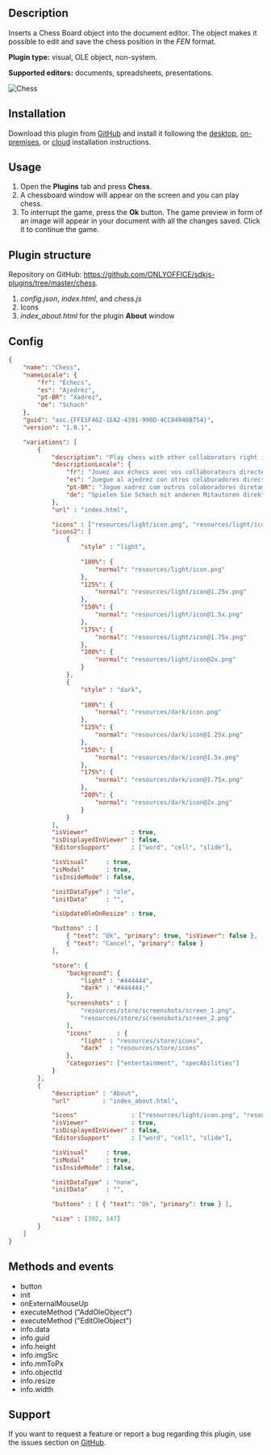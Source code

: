 ## Description

Inserts a Chess Board object into the document editor. The object makes it possible to edit and save the chess position in the *FEN* format.

**Plugin type:** visual, OLE object, non-system.

**Supported editors:** documents, spreadsheets, presentations.

![Chess](/assets/images/plugins/gifs/chess.gif)

## Installation

Download this plugin from [GitHub](https://github.com/ONLYOFFICE/sdkjs-plugins/tree/master/chess) and install it following the [desktop](../../Adding%20plugins/ONLYOFFICE%20Desktop%20Editors/index.md), [on-premises](../../Adding%20plugins/ONLYOFFICE%20Docs%20on-premises/index.md), or [cloud](../../Adding%20plugins/ONLYOFFICE%20Cloud/index.md) installation instructions.

## Usage

1. Open the **Plugins** tab and press **Chess**.
2. A chessboard window will appear on the screen and you can play chess.
3. To interrupt the game, press the **Ok** button. The game preview in form of an image will appear in your document with all the changes saved. Click it to continue the game.

## Plugin structure

Repository on GitHub: <https://github.com/ONLYOFFICE/sdkjs-plugins/tree/master/chess>.

1. *config.json*, *index.html*, and *chess.js*
2. Icons
3. *index\_about.html* for the plugin **About** window

## Config

``` json
{
    "name": "Chess",
    "nameLocale": {
        "fr": "Échecs",
        "es": "Ajedrez",
        "pt-BR": "Xadrez",
        "de": "Schach"
    },
    "guid": "asc.{FFE1F462-1EA2-4391-990D-4CC84940B754}",
    "version": "1.0.1",

    "variations": [
        {
            "description": "Play chess with other collaborators right in the editors. ",
            "descriptionLocale": {
                "fr": "Jouez aux échecs avec vos collaborateurs directement dans les éditeurs.",
                "es": "Juegue al ajedrez con otros colaboradores directamente en los editores.",
                "pt-BR": "Jogue xadrez com outros colaboradores diretamente nos editores.",
                "de": "Spielen Sie Schach mit anderen Mitautoren direkt in den Editoren."
            },
            "url" : "index.html",

            "icons" : ["resources/light/icon.png", "resources/light/icon@2x.png"],
            "icons2": [
                {
                    "style" : "light",
                    
                    "100%": {
                        "normal": "resources/light/icon.png"
                    },
                    "125%": {
                        "normal": "resources/light/icon@1.25x.png"
                    },
                    "150%": {
                        "normal": "resources/light/icon@1.5x.png"
                    },
                    "175%": {
                        "normal": "resources/light/icon@1.75x.png"
                    },
                    "200%": {
                        "normal": "resources/light/icon@2x.png"
                    }
                },
                {
                    "style" : "dark",
                    
                    "100%": {
                        "normal": "resources/dark/icon.png"
                    },
                    "125%": {
                        "normal": "resources/dark/icon@1.25x.png"
                    },
                    "150%": {
                        "normal": "resources/dark/icon@1.5x.png"
                    },
                    "175%": {
                        "normal": "resources/dark/icon@1.75x.png"
                    },
                    "200%": {
                        "normal": "resources/dark/icon@2x.png"
                    }
                }
            ],
            "isViewer"            : true,
            "isDisplayedInViewer" : false,
            "EditorsSupport"      : ["word", "cell", "slide"],

            "isVisual"     : true,
            "isModal"      : true,
            "isInsideMode" : false,

            "initDataType" : "ole",
            "initData"     : "",

            "isUpdateOleOnResize" : true,

            "buttons" : [
                { "text": "Ok", "primary": true, "isViewer": false },
                { "text": "Cancel", "primary": false } 
            ],

            "store": {
                "background": {
                    "light" : "#444444",
                    "dark" : "#444444;"
                },
                "screenshots" : [
                    "resources/store/screenshots/screen_1.png",
                    "resources/store/screenshots/screen_2.png"
                ],
                "icons"       : {
                    "light" : "resources/store/icons",
                    "dark"  : "resources/store/icons"
                },
                "categories": ["entertainment", "specAbilities"]
            }
        },
        {
            "description" : "About",
            "url"         : "index_about.html",

            "icons"               : ["resources/light/icon.png", "resources/light/icon@2x.png"],
            "isViewer"            : true,
            "isDisplayedInViewer" : false,
            "EditorsSupport"      : ["word", "cell", "slide"],

            "isVisual"     : true,
            "isModal"      : true,
            "isInsideMode" : false,

            "initDataType" : "none",
            "initData"     : "",

            "buttons" : [ { "text": "Ok", "primary": true } ],

            "size" : [392, 147]
        }
    ]
}
```

## Methods and events

* button
* init
* onExternalMouseUp
* executeMethod ("AddOleObject")
* executeMethod ("EditOleObject")
* info.data
* info.guid
* info.height
* info.imgSrc
* info.mmToPx
* info.objectId
* info.resize
* info.width

## Support

If you want to request a feature or report a bug regarding this plugin, use the issues section on [GitHub](https://github.com/ONLYOFFICE/sdkjs-plugins/issues).
